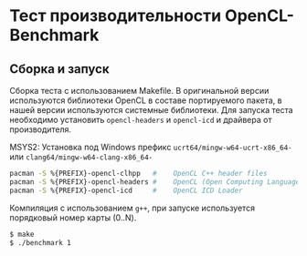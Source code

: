 Тест производительности OpenCL-Benchmark
==============================


## Сборка и запуск

Сборка теста с использованием Makefile. В оригинальной версии используются библиотеки OpenCL в составе портируемого пакета, в нашей версии используются системные библиотеки. Для запуска теста необходимо установить `opencl-headers` и `opencl-icd` и драйвера от производителя. 

MSYS2: Установка под Windows префикс `ucrt64/mingw-w64-ucrt-x86_64-` или `clang64/mingw-w64-clang-x86_64-`
```sh
pacman -S %{PREFIX}-opencl-clhpp   #    OpenCL C++ header files
pacman -S %{PREFIX}-opencl-headers #    OpenCL (Open Computing Language) header files
pacman -S %{PREFIX}-opencl-icd     #    OpenCL ICD Loader
```
Компиляция с использованием `g++`, при запуске используется порядковый номер карты (0..N).
```sh
$ make
$ ./benchmark 1
```